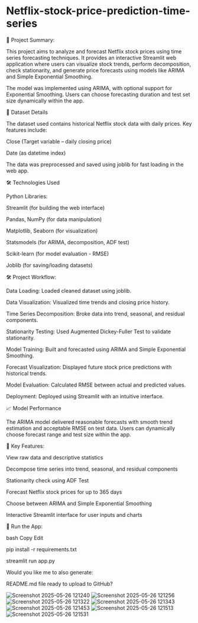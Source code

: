 # Netflix-stock-price-prediction-time-series


📌 Project Summary: 

This project aims to analyze and forecast Netflix stock prices using time series forecasting techniques. It provides an interactive Streamlit web application where users can visualize stock trends, perform decomposition, check stationarity, and generate price forecasts using models like ARIMA and Simple Exponential Smoothing.

The model was implemented using ARIMA, with optional support for Exponential Smoothing. Users can choose forecasting duration and test set size dynamically within the app.

📂 Dataset Details

The dataset used contains historical Netflix stock data with daily prices. Key features include:

Close (Target variable – daily closing price)

Date (as datetime index)

The data was preprocessed and saved using joblib for fast loading in the web app.

🛠️ Technologies Used

Python Libraries:

Streamlit (for building the web interface)

Pandas, NumPy (for data manipulation)

Matplotlib, Seaborn (for visualization)

Statsmodels (for ARIMA, decomposition, ADF test)

Scikit-learn (for model evaluation - RMSE)

Joblib (for saving/loading datasets)

🛠️ Project Workflow:

Data Loading: Loaded cleaned dataset using joblib.

Data Visualization: Visualized time trends and closing price history.

Time Series Decomposition: Broke data into trend, seasonal, and residual components.

Stationarity Testing: Used Augmented Dickey-Fuller Test to validate stationarity.

Model Training: Built and forecasted using ARIMA and Simple Exponential Smoothing.

Forecast Visualization: Displayed future stock price predictions with historical trends.

Model Evaluation: Calculated RMSE between actual and predicted values.

Deployment: Deployed using Streamlit with an intuitive interface.

📈 Model Performance

The ARIMA model delivered reasonable forecasts with smooth trend estimation and acceptable RMSE on test data. Users can dynamically choose forecast range and test size within the app.

🧠 Key Features:

View raw data and descriptive statistics

Decompose time series into trend, seasonal, and residual components

Stationarity check using ADF Test

Forecast Netflix stock prices for up to 365 days

Choose between ARIMA and Simple Exponential Smoothing

Interactive Streamlit interface for user inputs and charts

🚀 Run the App:

bash
Copy
Edit

pip install -r requirements.txt

streamlit run app.py

Would you like me to also generate:

README.md file ready to upload to GitHub?
















![Screenshot 2025-05-26 121240](https://github.com/user-attachments/assets/acf62242-c043-44c2-bd92-a58eae6c71e6)
![Screenshot 2025-05-26 121256](https://github.com/user-attachments/assets/877335d6-b8e7-4f39-a7e3-44ef926b92f7)
![Screenshot 2025-05-26 121322](https://github.com/user-attachments/assets/6de886e2-69ae-4e63-b9c8-b5770dab9bf8)
![Screenshot 2025-05-26 121343](https://github.com/user-attachments/assets/f28b5499-2a49-4fd0-839b-6f5f15e8e77f)
![Screenshot 2025-05-26 121453](https://github.com/user-attachments/assets/df565d1f-5d71-46c7-a440-2ab3831614cd)
![Screenshot 2025-05-26 121513](https://github.com/user-attachments/assets/b63a5021-2639-4e59-b344-e56643da6c50)
![Screenshot 2025-05-26 121531](https://github.com/user-attachments/assets/d3b0a4f4-2210-4aab-aa00-33cac2bae8ea)
